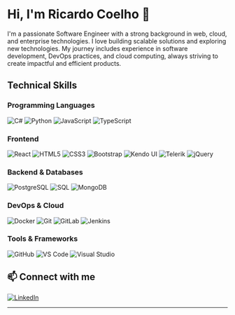 # Hi, I'm Ricardo Coelho 👋

I'm a passionate Software Engineer with a strong background in web, cloud, and enterprise technologies. 
I love building scalable solutions and exploring new technologies. My journey includes experience in software development, DevOps practices, and cloud computing, always striving to create impactful and efficient products.

## Technical Skills

### Programming Languages
![C#](https://img.shields.io/badge/-C%23-512BD4?logo=csharp&logoColor=white)
![Python](https://img.shields.io/badge/-Python-3776AB?logo=python&logoColor=white)
![JavaScript](https://img.shields.io/badge/-JavaScript-F7DF1E?logo=javascript&logoColor=black)
![TypeScript](https://img.shields.io/badge/-TypeScript-3178C6?logo=typescript&logoColor=white)

### Frontend
![React](https://img.shields.io/badge/-React-61DAFB?logo=react&logoColor=black)
![HTML5](https://img.shields.io/badge/-HTML5-E34F26?logo=html5&logoColor=white)
![CSS3](https://img.shields.io/badge/-CSS3-1572B6?logo=css3&logoColor=white)
![Bootstrap](https://img.shields.io/badge/-Bootstrap-7952B3?logo=bootstrap&logoColor=white)
![Kendo UI](https://img.shields.io/badge/-Kendo_UI-003366?logo=telerik&logoColor=white)
![Telerik](https://img.shields.io/badge/-Telerik-003366?logo=telerik&logoColor=white)
![jQuery](https://img.shields.io/badge/-jQuery-0769AD?logo=jquery&logoColor=white)

### Backend & Databases
![PostgreSQL](https://img.shields.io/badge/-PostgreSQL-4169E1?logo=postgresql&logoColor=white)
![SQL](https://img.shields.io/badge/-SQL-003B57?logo=mysql&logoColor=white)
![MongoDB](https://img.shields.io/badge/-MongoDB-47A248?logo=mongodb&logoColor=white)

### DevOps & Cloud
![Docker](https://img.shields.io/badge/-Docker-2496ED?logo=docker&logoColor=white)
![Git](https://img.shields.io/badge/-Git-F05032?logo=git&logoColor=white)
![GitLab](https://img.shields.io/badge/-GitLab-FCA121?logo=gitlab&logoColor=white)
![Jenkins](https://img.shields.io/badge/-Jenkins-D24939?logo=jenkins&logoColor=white)

### Tools & Frameworks
![GitHub](https://img.shields.io/badge/-GitHub-181717?logo=github&logoColor=white)
![VS Code](https://img.shields.io/badge/-VS%20Code-007ACC?logo=visualstudiocode&logoColor=white)
![Visual Studio](https://img.shields.io/badge/-Visual_Studio-5C2D91?logo=visualstudio&logoColor=white)


## 📫 Connect with me
[![LinkedIn](https://img.shields.io/badge/LinkedIn-blue?logo=linkedin&style=for-the-badge)](https://www.linkedin.com/in/ricardo-coelh/)

---

<!--
**ric-coelho/ric-coelho** is a ✨ special ✨ repository because its README.md (this file) appears on your GitHub profile.
-->


<!--
**ric-coelho/ric-coelho** is a ✨ _special_ ✨ repository because its `README.md` (this file) appears on your GitHub profile.

Here are some ideas to get you started:

- 🔭 I’m currently working on ...
- 🌱 I’m currently learning ...
- 👯 I’m looking to collaborate on ...
- 🤔 I’m looking for help with ...
- 💬 Ask me about ...
- 📫 How to reach me: ...
- 😄 Pronouns: ...
- ⚡ Fun fact: ...
-->
